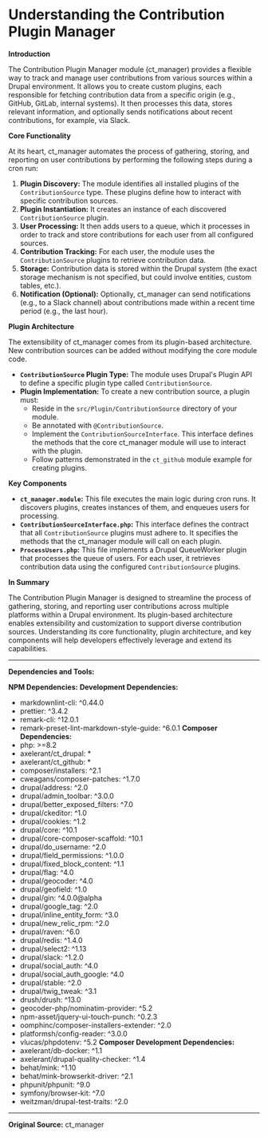 # Understanding the Contribution Plugin Manager

**Introduction**

The Contribution Plugin Manager module (ct_manager) provides a flexible way to track and manage user contributions from various sources within a Drupal environment. It allows you to create custom plugins, each responsible for fetching contribution data from a specific origin (e.g., GitHub, GitLab, internal systems). It then processes this data, stores relevant information, and optionally sends notifications about recent contributions, for example, via Slack.

**Core Functionality**

At its heart, ct_manager automates the process of gathering, storing, and reporting on user contributions by performing the following steps during a cron run:

1.  **Plugin Discovery:** The module identifies all installed plugins of the `ContributionSource` type. These plugins define how to interact with specific contribution sources.
2.  **Plugin Instantiation:**  It creates an instance of each discovered `ContributionSource` plugin.
3.  **User Processing:**  It then adds users to a queue, which it processes in order to track and store contributions for each user from all configured sources.
4.  **Contribution Tracking:** For each user, the module uses the `ContributionSource` plugins to retrieve contribution data.
5.  **Storage:** Contribution data is stored within the Drupal system (the exact storage mechanism is not specified, but could involve entities, custom tables, etc.).
6.  **Notification (Optional):** Optionally, ct\_manager can send notifications (e.g., to a Slack channel) about contributions made within a recent time period (e.g., the last hour).

**Plugin Architecture**

The extensibility of ct\_manager comes from its plugin-based architecture. New contribution sources can be added without modifying the core module code.

*   **`ContributionSource` Plugin Type:** The module uses Drupal's Plugin API to define a specific plugin type called `ContributionSource`.
*   **Plugin Implementation:** To create a new contribution source, a plugin must:
    *   Reside in the `src/Plugin/ContributionSource` directory of your module.
    *   Be annotated with `@ContributionSource`.
    *   Implement the `ContributionSourceInterface`. This interface defines the methods that the core ct\_manager module will use to interact with the plugin.
    *   Follow patterns demonstrated in the `ct_github` module example for creating plugins.

**Key Components**

*   **`ct_manager.module`:** This file executes the main logic during cron runs. It discovers plugins, creates instances of them, and enqueues users for processing.
*   **`ContributionSourceInterface.php`:** This interface defines the contract that all `ContributionSource` plugins must adhere to. It specifies the methods that the ct\_manager module will call on each plugin.
*   **`ProcessUsers.php`:** This file implements a Drupal QueueWorker plugin that processes the queue of users. For each user, it retrieves contribution data using the configured `ContributionSource` plugins.

**In Summary**

The Contribution Plugin Manager is designed to streamline the process of gathering, storing, and reporting user contributions across multiple platforms within a Drupal environment. Its plugin-based architecture enables extensibility and customization to support diverse contribution sources. Understanding its core functionality, plugin architecture, and key components will help developers effectively leverage and extend its capabilities.

---

**Dependencies and Tools:**

**NPM Dependencies:**
**Development Dependencies:**
- markdownlint-cli: ^0.44.0
- prettier: ^3.4.2
- remark-cli: ^12.0.1
- remark-preset-lint-markdown-style-guide: ^6.0.1
**Composer Dependencies:**
- php: >=8.2
- axelerant/ct_drupal: *
- axelerant/ct_github: *
- composer/installers: ^2.1
- cweagans/composer-patches: ^1.7.0
- drupal/address: ^2.0
- drupal/admin_toolbar: ^3.0.0
- drupal/better_exposed_filters: ^7.0
- drupal/ckeditor: ^1.0
- drupal/cookies: ^1.2
- drupal/core: ^10.1
- drupal/core-composer-scaffold: ^10.1
- drupal/do_username: ^2.0
- drupal/field_permissions: ^1.0.0
- drupal/fixed_block_content: ^1.1
- drupal/flag: ^4.0
- drupal/geocoder: ^4.0
- drupal/geofield: ^1.0
- drupal/gin: ^4.0.0@alpha
- drupal/google_tag: ^2.0
- drupal/inline_entity_form: ^3.0
- drupal/new_relic_rpm: ^2.0
- drupal/raven: ^6.0
- drupal/redis: ^1.4.0
- drupal/select2: ^1.13
- drupal/slack: ^1.2.0
- drupal/social_auth: ^4.0
- drupal/social_auth_google: ^4.0
- drupal/stable: ^2.0
- drupal/twig_tweak: ^3.1
- drush/drush: ^13.0
- geocoder-php/nominatim-provider: ^5.2
- npm-asset/jquery-ui-touch-punch: ^0.2.3
- oomphinc/composer-installers-extender: ^2.0
- platformsh/config-reader: ^3.0.0
- vlucas/phpdotenv: ^5.2
**Composer Development Dependencies:**
- axelerant/db-docker: ^1.1
- axelerant/drupal-quality-checker: ^1.4
- behat/mink: ^1.10
- behat/mink-browserkit-driver: ^2.1
- phpunit/phpunit: ^9.0
- symfony/browser-kit: ^7.0
- weitzman/drupal-test-traits: ^2.0

---

**Original Source:** ct_manager